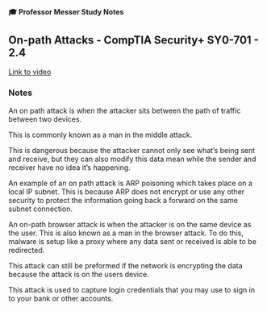 #### 🎓 Professor Messer Study Notes

## On-path Attacks - CompTIA Security+ SY0-701 - 2.4

[Link to video](https://youtu.be/M_Af6_8JTuo?si=xaTvkWEreVxE3UJn)

### Notes

An on path attack is when the attacker sits between the path of traffic between two devices.

This is commonly known as a man in the middle attack.

This is dangerous because the attacker cannot only see what’s being sent and receive, but they can also modify this data mean while the sender and receiver have no idea it’s happening.

An example of an on path attack is ARP poisoning which takes place on a local IP subnet. This is because ARP does not encrypt or use any other security to protect the information going back a forward on the same subnet connection. 

An on-path browser attack is when the attacker is on the same device as the user. This is also known as a man in the browser attack. To do this, malware is setup like a proxy where any data sent or received is able to be redirected.

This attack can still be preformed if the network is encrypting the data because the attack is on the users device. 

This attack is used to capture login credentials that you may use to sign in to your bank or other accounts. 
